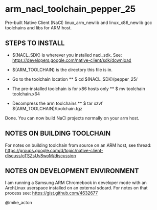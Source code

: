 arm_nacl_toolchain_pepper_25
============================
Pre-built Native Client (NaCl) linux_arm_newlib and linux_x86_newlib gcc toolchains and libs for ARM host.

STEPS TO INSTALL
----------------
* $(NACL_SDK) is wherever you installed nacl_sdk. See: https://developers.google.com/native-client/sdk/download
* $(ARM_TOOLCHAIN) is the directory this file is in.

* Go to the toolchain location
** $ cd $(NACL_SDK)/pepper_25/               

* The pre-installed toolchain is for x86 hosts only
** $ mv toolchain toolchain.x64              

* Decompress the arm toolchains 
** $ tar xzvf $(ARM_TOOLCHAIN)/toolchain.tgz 

Done. You can now build NaCl projects normally on your arm host.


NOTES ON BUILDING TOOLCHAIN
---------------------------
For notes on building toolchain from source on an ARM host, see thread: https://groups.google.com/d/topic/native-client-discuss/oTSZsUv8woM/discussion


NOTES ON DEVELOPMENT ENVIRONMENT
--------------------------------
I am running a Samsung ARM Chromebook in developer mode with an ArchLinux userspace installed on an external sdcard.
For notes on that process see: https://gist.github.com/4632677


@mike_acton

